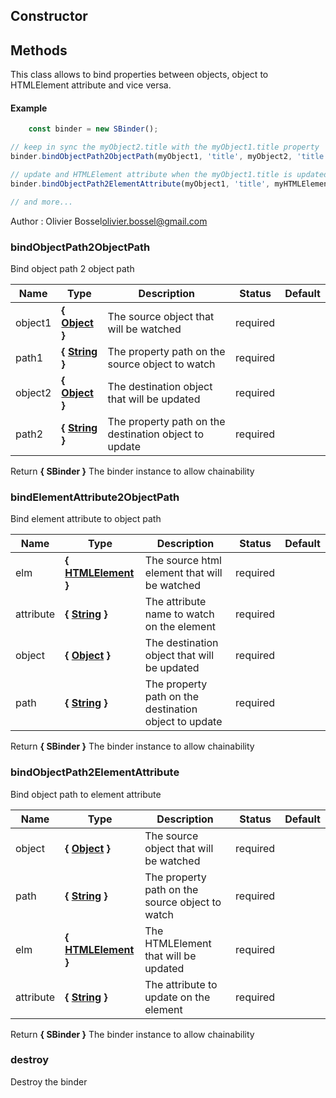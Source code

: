 ## Constructor






## Methods

This class allows to bind properties between objects, object to HTMLElement attribute and vice versa.


#### Example
```js
	const binder = new SBinder();

// keep in sync the myObject2.title with the myObject1.title property
binder.bindObjectPath2ObjectPath(myObject1, 'title', myObject2, 'title');

// update and HTMLElement attribute when the myObject1.title is updated
binder.bindObjectPath2ElementAttribute(myObject1, 'title', myHTMLElement, 'title');

// and more...
```
Author : Olivier Bossel<olivier.bossel@gmail.com>


### bindObjectPath2ObjectPath

Bind object path 2 object path


Name  |  Type  |  Description  |  Status  |  Default
------------  |  ------------  |  ------------  |  ------------  |  ------------
object1  |  **{ [Object](https://developer.mozilla.org/fr/docs/Web/JavaScript/Reference/Objets_globaux/Object) }**  |  The source object that will be watched  |  required  |
path1  |  **{ [String](https://developer.mozilla.org/fr/docs/Web/JavaScript/Reference/Objets_globaux/String) }**  |  The property path on the source object to watch  |  required  |
object2  |  **{ [Object](https://developer.mozilla.org/fr/docs/Web/JavaScript/Reference/Objets_globaux/Object) }**  |  The destination object that will be updated  |  required  |
path2  |  **{ [String](https://developer.mozilla.org/fr/docs/Web/JavaScript/Reference/Objets_globaux/String) }**  |  The property path on the destination object to update  |  required  |

Return **{ SBinder }** The binder instance to allow chainability


### bindElementAttribute2ObjectPath

Bind element attribute to object path


Name  |  Type  |  Description  |  Status  |  Default
------------  |  ------------  |  ------------  |  ------------  |  ------------
elm  |  **{ [HTMLElement](https://developer.mozilla.org/fr/docs/Web/API/HTMLElement) }**  |  The source html element that will be watched  |  required  |
attribute  |  **{ [String](https://developer.mozilla.org/fr/docs/Web/JavaScript/Reference/Objets_globaux/String) }**  |  The attribute name to watch on the element  |  required  |
object  |  **{ [Object](https://developer.mozilla.org/fr/docs/Web/JavaScript/Reference/Objets_globaux/Object) }**  |  The destination object that will be updated  |  required  |
path  |  **{ [String](https://developer.mozilla.org/fr/docs/Web/JavaScript/Reference/Objets_globaux/String) }**  |  The property path on the destination object to update  |  required  |

Return **{ SBinder }** The binder instance to allow chainability


### bindObjectPath2ElementAttribute

Bind object path to element attribute


Name  |  Type  |  Description  |  Status  |  Default
------------  |  ------------  |  ------------  |  ------------  |  ------------
object  |  **{ [Object](https://developer.mozilla.org/fr/docs/Web/JavaScript/Reference/Objets_globaux/Object) }**  |  The source object that will be watched  |  required  |
path  |  **{ [String](https://developer.mozilla.org/fr/docs/Web/JavaScript/Reference/Objets_globaux/String) }**  |  The property path on the source object to watch  |  required  |
elm  |  **{ [HTMLElement](https://developer.mozilla.org/fr/docs/Web/API/HTMLElement) }**  |  The HTMLElement that will be updated  |  required  |
attribute  |  **{ [String](https://developer.mozilla.org/fr/docs/Web/JavaScript/Reference/Objets_globaux/String) }**  |  The attribute to update on the element  |  required  |

Return **{ SBinder }** The binder instance to allow chainability


### destroy

Destroy the binder